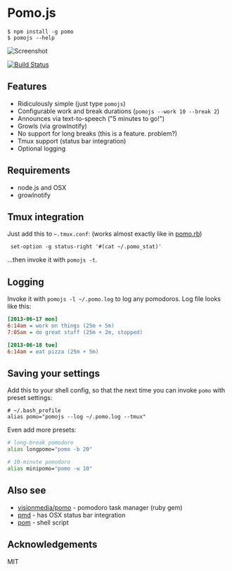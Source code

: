 # Pomo.js

```
$ npm install -g pomo
$ pomojs --help
```

![Screenshot](http://rstacruz.github.io/pomo.js/screenshot.png)

[![Build Status](https://travis-ci.org/rstacruz/pomo.js.png?branch=master)](https://travis-ci.org/rstacruz/pomo.js)

## Features

 * Ridiculously simple (just type `pomojs`)
 * Configurable work and break durations (`pomojs --work 10 --break 2`)
 * Announces via text-to-speech ("5 minutes to go!")
 * Growls (via growlnotify)
 * No support for long breaks (this is a feature. problem?)
 * Tmux support (status bar integration)
 * Optional logging

## Requirements

 * node.js and OSX
 * growlnotify

## Tmux integration

Just add this to `~.tmux.conf`: (works almost exactly like in [pomo.rb][pomo-tmux])

     set-option -g status-right '#(cat ~/.pomo_stat)'

...then invoke it with `pomojs -t`.

## Logging

Invoke it with `pomojs -l ~/.pomo.log` to log any pomodoros. Log file looks like 
this:

``` ini
[2013-06-17 mon]
6:14am = work on things (25m + 5m)
7:05am = do great stuff (25m + 2m, stopped)

[2013-06-18 tue]
6:14am = eat pizza (25m + 5m)
```

## Saving your settings

Add this to your shell config, so that the next time you can invoke `pomo` with 
preset settings:

```
# ~/.bash_profile
alias pomo="pomojs --log ~/.pomo.log --tmux"
```

Even add more presets:

``` sh
# long-break pomodoro
alias longpomo="pomo -b 20"

# 10-minute pomodoro
alias minipomo="pomo -w 10"
```

## Also see

 * [visionmedia/pomo] - pomodoro task manager (ruby gem)
 * [pmd] - has OSX status bar integration
 * [pom] - shell script

## Acknowledgements

MIT

[visionmedia/pomo]: https://github.com/visionmedia/pomo
[pmd]: http://me.dt.in.th/page/pmd
[pom]: https://github.com/tobym/pom
[pomo-tmux]: https://github.com/visionmedia/pomo#tmux-status-bar-integration
